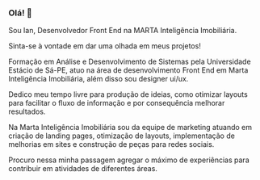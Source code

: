 ### Olá! 👋

Sou Ian, Desenvolvedor Front End na MARTA Inteligência Imobiliária.

Sinta-se à vontade em dar uma olhada em meus projetos!

Formação em Análise e Desenvolvimento de Sistemas pela Universidade Estácio de Sá-PE, atuo na área de desenvolvimento Front End em Marta Inteligência Imobiliária, além disso sou designer ui/ux.

Dedico meu tempo livre para produção de ideias, como otimizar layouts para facilitar o fluxo de informação e por consequência melhorar resultados.

Na Marta Inteligência Imobiliária sou da equipe de marketing atuando em criação de landing pages, otimização de layouts, implementação de melhorias em sites e construção de peças para redes sociais.

Procuro nessa minha passagem agregar o máximo de experiências para contribuir em atividades de diferentes áreas.

<!--
**ian-cunha/ian-cunha** is a ✨ _special_ ✨ repository because its `README.md` (this file) appears on your GitHub profile.

Here are some ideas to get you started:

- 🔭 I’m currently working on ...
- 🌱 I’m currently learning ...
- 👯 I’m looking to collaborate on ...
- 🤔 I’m looking for help with ...
- 💬 Ask me about ...
- 📫 How to reach me: ...
- 😄 Pronouns: ...
- ⚡ Fun fact: ...
-->
